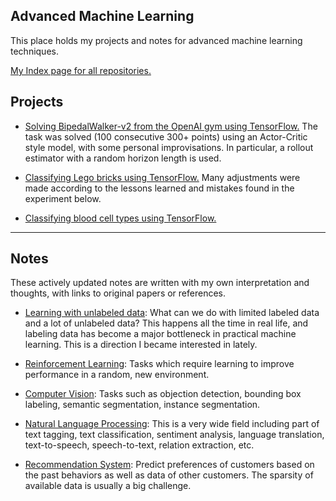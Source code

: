 ## Advanced Machine Learning
This place holds my projects and notes for advanced machine learning techniques.

[My Index page for all repositories.](https://github.com/zxfsheep/Index/blob/master/README.md)

## Projects

* [Solving BipedalWalker-v2 from the OpenAI gym using TensorFlow.](https://nbviewer.jupyter.org/github/zxfsheep/advanced-machine-learning/blob/master/BipedalWalker-v2/BipedalWalker.ipynb) The task was solved (100 consecutive 300+ points) using an Actor-Critic style model, with some personal improvisations. In particular, a rollout estimator with a random horizon length is used.

* [Classifying Lego bricks using TensorFlow.](https://nbviewer.jupyter.org/github/zxfsheep/advanced-machine-learning/blob/master/lego_bricks.ipynb) Many adjustments were made according to the lessons learned and mistakes found in the experiment below.

* [Classifying blood cell types using TensorFlow.](https://nbviewer.jupyter.org/github/zxfsheep/advanced-machine-learning/blob/master/blood_cell.ipynb)

---

## Notes
These actively updated notes are written with my own interpretation and thoughts, with links to original papers or references.

* [Learning with unlabeled data](https://github.com/zxfsheep/advanced-machine-learning/blob/master/summaries/Learning%20with%20unlabeled%20data.md): What can we do with limited labeled data and a lot of unlabeled data? This happens all the time in real life, and labeling data has become a major bottleneck in practical machine learning. This is a direction I became interested in lately.

* [Reinforcement Learning](https://github.com/zxfsheep/advanced-machine-learning/blob/master/summaries/RL.md): Tasks which require learning to improve performance in a random, new environment.

* [Computer Vision](https://github.com/zxfsheep/advanced-machine-learning/blob/master/summaries/Vision.md): Tasks such as objection detection, bounding box labeling, semantic segmentation, instance segmentation.

* [Natural Language Processing](https://github.com/zxfsheep/advanced-machine-learning/blob/master/summaries/NLP.ipynb): This is a very wide field including part of text tagging, text classification, sentiment analysis, language translation, text-to-speech, speech-to-text, relation extraction, etc.

* [Recommendation System](https://github.com/zxfsheep/advanced-machine-learning/blob/master/summaries/Recommendation.md): Predict preferences of customers based on the past behaviors as well as data of other customers. The sparsity of available data is usually a big challenge.
